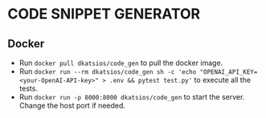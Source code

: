 # CODE SNIPPET GENERATOR

## Docker
- Run `docker pull dkatsios/code_gen` to pull the docker image.
- Run `docker run --rm dkatsios/code_gen sh -c 'echo "OPENAI_API_KEY=<your-OpenAI-API-key>" > .env && pytest test.py'` to execute all the tests.
- Run `docker run -p 8000:8000 dkatsios/code_gen` to start the server. Change the host port if needed.

